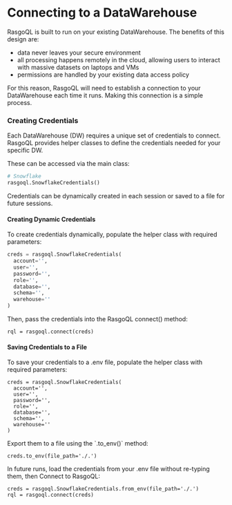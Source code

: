 # Connecting to a DataWarehouse

RasgoQL is built to run on your existing DataWarehouse. The benefits of this design are:

* data never leaves your secure environment
* all processing happens remotely in the cloud, allowing users to interact with massive datasets on laptops and VMs
* permissions are handled by your existing data access policy

For this reason, RasgoQL will need to establish a connection to your DataWarehouse each time it runs. Making this connection is a simple process.

### Creating Credentials

Each DataWarehouse (DW) requires a unique set of credentials to connect. RasgoQL provides helper classes to define the credentials needed for your specific DW.

These can be accessed via the main class:

```python
# Snowflake
rasgoql.SnowflakeCredentials()
```

Credentials can be dynamically created in each session or saved to a file for future sessions.

#### Creating Dynamic Credentials

To create credentials dynamically, populate the helper class with required parameters:

```python
creds = rasgoql.SnowflakeCredentials(
  account='',
  user='',
  password='',
  role='',
  database='',
  schema='',
  warehouse=''
)
```

Then, pass the credentials into the RasgoQL connect() method:

```
rql = rasgoql.connect(creds)
```

#### &#x20;Saving Credentials to a File

To save your credentials to a .env file, populate the helper class with required parameters:

```
creds = rasgoql.SnowflakeCredentials(
  account='',
  user='',
  password='',
  role='',
  database='',
  schema='',
  warehouse=''
)
```

Export them to a file using the \`.to\_env()\` method:

```
creds.to_env(file_path='./.')
```

In future runs, load the credentials from your .env file without re-typing them, then Connect to RasgoQL:

```
creds = rasgoql.SnowflakeCredentials.from_env(file_path='./.')
rql = rasgoql.connect(creds)
```
